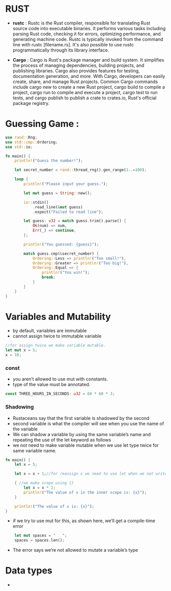 # RUST

- **rustc** : Rustc is the Rust compiler, responsible for translating Rust source code into executable binaries. It performs various tasks including parsing Rust code, checking it for errors, optimizing performance, and generating machine code. Rustc is typically invoked from the command line with rustc [filename.rs]. It's also possible to use rustc programmatically through its library interface.

- **Cargo** : Cargo is Rust's package manager and build system. It simplifies the process of managing dependencies, building projects, and publishing libraries. Cargo also provides features for testing, documentation generation, and more. With Cargo, developers can easily create, share, and manage Rust projects. Common Cargo commands include cargo new to create a new Rust project, cargo build to compile a project, cargo run to compile and execute a project, cargo test to run tests, and cargo publish to publish a crate to crates.io, Rust's official package registry.

# Guessing Game :

```rust
use rand::Rng;
use std::cmp::Ordering;
use std::io;

fn main() {
    println!("Guess the number!");

    let secret_number = rand::thread_rng().gen_range(1..=100);

    loop {
        println!("Please input your guess.");

        let mut guess = String::new();

        io::stdin()
            .read_line(&mut guess)
            .expect("Failed to read line");

        let guess: u32 = match guess.trim().parse() {
            Ok(num) => num,
            Err(_) => continue,
        };

        println!("You guessed: {guess}");

        match guess.cmp(&secret_number) {
            Ordering::Less => println!("Too small!"),
            Ordering::Greater => println!("Too big!"),
            Ordering::Equal => {
                println!("You win!");
                break;
            }
        }
    }
}
```

# Variables and Mutability

- by default, variables are immutable
- cannot assign twice to immutable variable

```rust
//for assign twice we make variable mutable.
let mut x = 5;
x = 10;
```

### const

- you aren’t allowed to use mut with constants.
- type of the value must be annotated.

```rust
const THREE_HOURS_IN_SECONDS: u32 = 60 * 60 * 3;
```

### Shadowing

- Rustaceans say that the first variable is shadowed by the second
- second variable is what the compiler will see when you use the name of the variable
- We can shadow a variable by using the same variable’s name and repeating the use of the let keyword as follows
- we not need to make variable mutable when we use let type twice for same variable name.

```rust
fn main() {
    let x = 5;

    let x = x + 1;//for reassign x we need to use let when we not write let so this gives us error : cannot assign twice to immutable variable.

    { //we make scope using {}
        let x = x * 2;
        println!("The value of x in the inner scope is: {x}");
    }

    println!("The value of x is: {x}");
}
```

- if we try to use mut for this, as shown here, we’ll get a compile-time error

```rust
    let mut spaces = "   ";
    spaces = spaces.len();
```
- The error says we’re not allowed to mutate a variable’s type

# Data types

- 